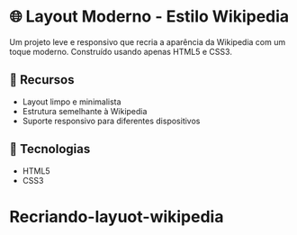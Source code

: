 # 🌐 Layout Moderno - Estilo Wikipedia

Um projeto leve e responsivo que recria a aparência da Wikipedia com um toque moderno. Construído usando apenas HTML5 e CSS3.

## 📄 Recursos

- Layout limpo e minimalista
- Estrutura semelhante à Wikipedia
- Suporte responsivo para diferentes dispositivos


## 🧰 Tecnologias

- HTML5
- CSS3 

# Recriando-layuot-wikipedia
